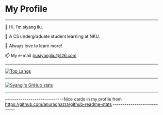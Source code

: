 # My Profile
____________________________________________________________________________
👋 Hi, I’m siyang liu. 
 
 🌱 A CS undergraduate student learning at NKU.
 
 📓 Always love to learn more!
 
 📫 My e-mail :liusiyangliu@126.com
____________________________________________________________________________
  [![Top Langs](https://github-readme-stats.vercel.app/api/top-langs/?username=syangl&layout=compact)](https://github.com/syangl/github-readme-stats)
____________________________________________________________________________
  [![Syangl's GitHub stats](https://github-readme-stats.vercel.app/api?username=syangl&hide=prs&theme=tokyonight)](https://github.com/syangl/github-readme-stats)
____________________________________________________________________________
------------------------------Nice cards in my profile from https://github.com/anuraghazra/github-readme-stats ----------------------------
<!---
syangl/syangl is a ✨ special ✨ repository because its `README.md` (this file) appears on your GitHub profile.
You can click the Preview link to take a look at your changes.
--->
